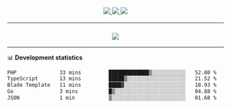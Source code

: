 <h3 align="center">
  <a href="https://github.com/hwalker928">
      <img src="https://img.shields.io/github/followers/hwalker928?label=Followers&style=for-the-badge&color=lightblue">
  </a>
  <a href="https://harryw.link/discord" alt="Discord">
      <img src="https://img.shields.io/discord/738451951758606336?label=discord&style=for-the-badge&color=lightblue"/>
  </a>
  <a href="https://harryw.link/sparked" alt="Sparked Host">
      <img src="https://img.shields.io/static/v1?label=Sponsor&message=Sparked%20Host&color=yellow&style=for-the-badge"/>
  </a>
</h3>

<hr>


<h3 align="center">
  <a href="https://github.com/hwalker928">
      <img src="https://github-profile-trophy.vercel.app/?username=hwalker928&no-bg=true&no-frame=true">
  </a>
</h3>


<hr>

📊 **Development statistics**

<!--START_SECTION:waka-->

```txt
PHP              33 mins         █████████████▒░░░░░░░░░░░   52.80 %
TypeScript       13 mins         █████▒░░░░░░░░░░░░░░░░░░░   21.52 %
Blade Template   11 mins         ████▓░░░░░░░░░░░░░░░░░░░░   18.93 %
Go               3 mins          █▒░░░░░░░░░░░░░░░░░░░░░░░   04.88 %
JSON             1 min           ▒░░░░░░░░░░░░░░░░░░░░░░░░   01.68 %
```

<!--END_SECTION:waka-->
